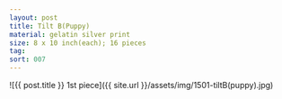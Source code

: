 ```yaml
---
layout: post
title: Tilt B(Puppy)
material: gelatin silver print
size: 8 x 10 inch(each); 16 pieces
tag:
sort: 007
---
```



![{{ post.title }} 1st piece]({{ site.url }}/assets/img/1501-tiltB(puppy).jpg)
